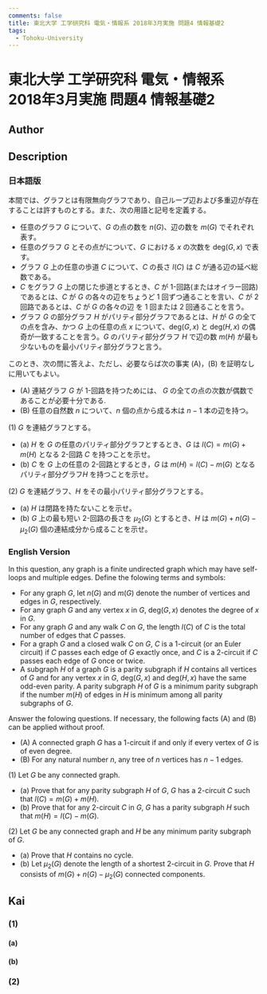 ```yaml
---
comments: false
title: 東北大学 工学研究科 電気・情報系 2018年3月実施 問題4 情報基礎2
tags:
  - Tohoku-University
---
```

# 東北大学 工学研究科 電気・情報系 2018年3月実施 問題4 情報基礎2

## **Author**


## **Description**
### 日本語版
本間では、グラフとは有限無向グラフであり、自己ループ辺および多重辺が存在することは許すものとする。また、次の用語と記号を定義する。

- 任意のグラフ $G$ について、$G$ の点の数を $n(G)$、辺の数を $m(G)$ でそれぞれ表す。
- 任意のグラフ $G$ とその点がについて、$G$ における $x$ の次数を $\text{deg}(G, x)$ で表す。
- グラフ $G$ 上の任意の歩道 $C$ について、$C$ の長さ $l(C)$ は $C$ が通る辺の延べ総数である。
- $C$ をグラフ $G$ 上の閉じた歩道とするとき、$C$ が $1$-回路(またはオイラー回路)であるとは、$C$ が $G$ の各々の辺をちょうど $1$ 回ずつ通ることを言い、$C$ が $2$ 回路であるとは、$C$ が $G$ の各々の辺 を $1$ 回または $2$ 回通ることを言う。
- グラフ $G$ の部分グラフ $H$ がパリティ部分グラフであるとは、$H$ が $G$ の全ての点を含み、かつ $G$ 上の任意の点 $x$ について、$\text{deg}(G,x)$ と $\text{deg}(H,x)$ の偶奇が一致することを言う。$G$ のパリティ部分グラフ $H$ で辺の数 $m(H)$ が最も少ないものを最小パリティ部分グラフと言う。

このとき、次の問に答えよ、ただし、必要ならば次の事実 (A)，(B) を証明なしに用いてもよい。

- (A) 連結グラフ $G$ が $1$-回路を持つためには、 $G$ の全ての点の次数が偶数であることが必要十分である.
- (B) 任意の自然数 $n$ について、$n$ 個の点から成る木は $n-1$ 本の辺を持つ。

(1) $G$ を連結グラフとする。

- (a) $H$ を $G$ の任意のパリティ部分グラフとするとき、$G$ は $l(C)=m(G)+m(H)$ となる $2$-回路 $C$ を持つことを示せ。
- (b) $C$ を $G$ 上の任意の $2$-回路とするとき，$G$ は $m(H)= l(C) - m(G)$ となるパリティ部分グラフ$H$ を持つことを示せ。

(2) $G$ を連結グラフ、$H$ をその最小パリティ部分グラフとする。

- (a) $H$ は閉路を持たないことを示せ。
- (b) $G$ 上の最も短い $2$-回路の長さを $\mu_2(G)$ とするとき、$H$ は $m(G)+n(G)-\mu_2(G)$ 個の連結成分から成ることを示せ。

### English Version
In this question, any graph is a finite undirected graph which may have self-loops and multiple edges. Define the folowing terms and symbols:

- For any graph $G$, let $n(G)$ and $m(G)$ denote the number of vertices and edges in $G$, respectively.
- For any graph $G$ and any vertex $x$ in $G$, $\text{deg}(G, x)$ denotes the degree of $x$ in $G$.
- For any graph $G$ and any walk $C$ on $G$, the length $l(C)$ of $C$ is the total number of edges that $C$ passes.
- For a graph $G$ and a closed walk $C$ on $G$, $C$ is a 1-circuit (or an Euler circuit) if $C$ passes each edge of $G$ exactly once, and $C$ is a 2-circuit if $C$ passes each edge of $G$ once or twice.
- A subgraph $H$ of a graph $G$ is a parity subgraph if $H$ contains all vertices of $G$ and for any vertex $x$ in $G$, $\text{deg}(G, x)$ and $\text{deg}(H, x)$ have the same odd-even parity. A parity subgraph $H$ of $G$ is a minimum parity subgraph if the number $m(H)$ of edges in $H$ is minimum among all parity subgraphs of $G$.

Answer the folowing questions. If necessary, the following facts (A) and (B) can be applied without proof.

- (A) A connected graph $G$ has a 1-circuit if and only if every vertex of $G$ is of even degree.
- (B) For any natural number $n$, any tree of $n$ vertices has $n-1$ edges.

(1) Let $G$ be any connected graph.

- (a) Prove that for any parity subgraph $H$ of $G$, $G$ has a 2-circuit $C$ such that $l(C) = m(G) + m(H)$.
- (b) Prove that for any 2-circuit $C$ in $G$, $G$ has a parity subgraph $H$ such that $m(H) = l(C) - m(G)$.

(2) Let $G$ be any connected graph and $H$ be any minimum parity subgraph of $G$.

- (a) Prove that $H$ contains no cycle.
- (b) Let $\mu_2(G)$ denote the length of a shortest 2-circuit in $G$. Prove that $H$ consists of $m(G) +n(G) - \mu_2(G)$ connected components.

## **Kai**

### (1)
#### (a)

#### (b)

### (2)